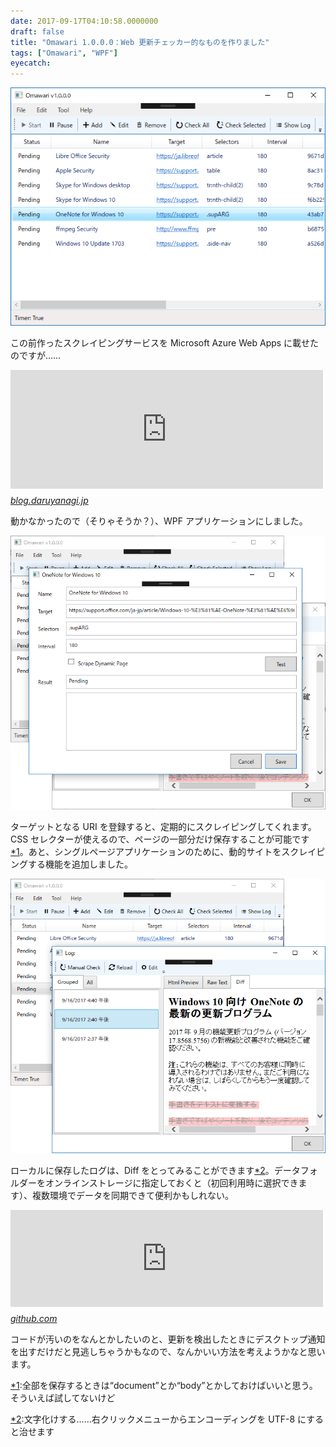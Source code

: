 ```yaml
---
date: 2017-09-17T04:10:58.0000000
draft: false
title: "Omawari 1.0.0.0：Web 更新チェッカー的なものを作りました"
tags: ["Omawari", "WPF"]
eyecatch: 
---
```

<p><span itemscope itemtype="http://schema.org/Photograph"><img src="20170917040335.png" alt="f:id:daruyanagi:20170917040335p:plain" title="f:id:daruyanagi:20170917040335p:plain" class="hatena-fotolife" itemprop="image"></span></p><p>この前作ったスクレイピングサービスを Microsoft Azure Web Apps に載せたのですが……</p><p><iframe src="https://hatenablog-parts.com/embed?url=http%3A%2F%2Fblog.daruyanagi.jp%2Fentry%2F2017%2F09%2F09%2F171921" title="Razor Pages：PhantomJS で動的サイトをスクレイピングする（2） - だるろぐ" class="embed-card embed-blogcard" scrolling="no" frameborder="0" style="display: block; width: 100%; height: 190px; max-width: 500px; margin: 10px 0px;"></iframe><cite class="hatena-citation"><a href="http://blog.daruyanagi.jp/entry/2017/09/09/171921">blog.daruyanagi.jp</a></cite></p><p>動かなかったので（そりゃそうか？）、WPF アプリケーションにしました。</p><p><span itemscope itemtype="http://schema.org/Photograph"><img src="20170917040550.png" alt="f:id:daruyanagi:20170917040550p:plain" title="f:id:daruyanagi:20170917040550p:plain" class="hatena-fotolife" itemprop="image"></span></p><p>ターゲットとなる URI を登録すると、定期的にスクレイピングしてくれます。CSS セレクターが使えるので、ページの一部分だけ保存することが可能です<a href="#f-9629f3c9" name="fn-9629f3c9" title="全部を保存するときは“document”とか“body”とかしておけばいいと思う。そういえば試してないけど">*1</a>。あと、シングルページアプリケーションのために、動的サイトをスクレイピングする機能を追加しました。</p><p><span itemscope itemtype="http://schema.org/Photograph"><img src="20170917040812.png" alt="f:id:daruyanagi:20170917040812p:plain" title="f:id:daruyanagi:20170917040812p:plain" class="hatena-fotolife" itemprop="image"></span></p><p>ローカルに保存したログは、Diff をとってみることができます<a href="#f-8c2c52ba" name="fn-8c2c52ba" title="文字化けする……右クリックメニューからエンコーディングを UTF-8 にすると治せます">*2</a>。データフォルダーをオンラインストレージに指定しておくと（初回利用時に選択できます）、複数環境でデータを同期できて便利かもしれない。</p><p><iframe src="https://hatenablog-parts.com/embed?url=https%3A%2F%2Fgithub.com%2Fdaruyanagi%2FOmawari%2Freleases%2Ftag%2Fv1.0.0.0" title="daruyanagi/Omawari" class="embed-card embed-webcard" scrolling="no" frameborder="0" style="display: block; width: 100%; height: 155px; max-width: 500px; margin: 10px 0px;"></iframe><cite class="hatena-citation"><a href="https://github.com/daruyanagi/Omawari/releases/tag/v1.0.0.0">github.com</a></cite></p><p>コードが汚いのをなんとかしたいのと、更新を検出したときにデスクトップ通知を出すだけだと見逃しちゃうかもなので、なんかいい方法を考えようかなと思います。</p>
<div class="footnote">
<p class="footnote"><a href="#fn-9629f3c9" name="f-9629f3c9" class="footnote-number">*1</a><span class="footnote-delimiter">:</span><span class="footnote-text">全部を保存するときは“document”とか“body”とかしておけばいいと思う。そういえば試してないけど</span></p>
<p class="footnote"><a href="#fn-8c2c52ba" name="f-8c2c52ba" class="footnote-number">*2</a><span class="footnote-delimiter">:</span><span class="footnote-text">文字化けする……右クリックメニューからエンコーディングを UTF-8 にすると治せます</span></p>
</div>